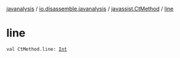 [javanalysis](../../index.md) / [io.disassemble.javanalysis](../index.md) / [javassist.CtMethod](index.md) / [line](./line.md)

# line

`val CtMethod.line: `[`Int`](https://kotlinlang.org/api/latest/jvm/stdlib/kotlin/-int/index.html)